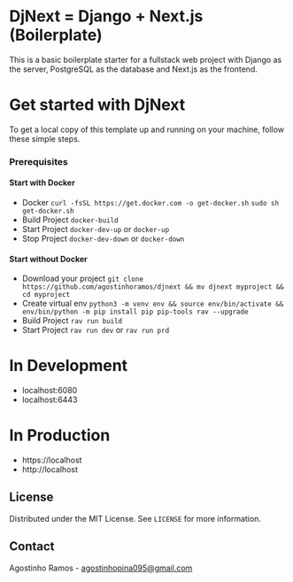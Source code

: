 # DjNext = Django + Next.js (Boilerplate)

This is a basic boilerplate starter for a fullstack web project with Django as the server, PostgreSQL as the database and Next.js as the frontend.

# Get started with DjNext
To get a local copy of this template up and running on your machine, follow these simple steps.
### Prerequisites

#### Start with Docker
- Docker
`curl -fsSL https://get.docker.com -o get-docker.sh`
`sudo sh get-docker.sh`
- Build Project `docker-build`
- Start Project `docker-dev-up` or `docker-up`
- Stop Project `docker-dev-down` or `docker-down`

#### Start without Docker
- Download your project `git clone https://github.com/agostinhoramos/djnext && mv djnext myproject && cd myproject`
- Create virtual env `python3 -m venv env && source env/bin/activate && env/bin/python -m pip install pip pip-tools rav --upgrade`
- Build Project `rav run build`
- Start Project `rav run dev` or `rav run prd`


# In Development
- localhost:6080
- localhost:6443

# In Production
- https://localhost
- http://localhost

## License
Distributed under the MIT License. See `LICENSE` for more information.

## Contact
Agostinho Ramos - [agostinhopina095@gmail.com](mailto:agostinhopina095@gmail.com)